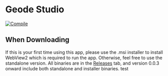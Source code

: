 # Geode Studio
[![Compile](https://github.com/GDMod-Development/App/actions/workflows/package.yml/badge.svg?event=push)](https://github.com/GDMod-Development/App/actions/workflows/package.yml)
## When Downloading
If this is your first time using this app, please use the .msi installer to install WebView2 which is required to run the app.
Otherwise, feel free to use the standalone version.
All binaries are in the [Releases](https://github.com/GDMod-Development/App/releases) tab, and version 0.0.3 onward include both standalone and installer binaries.
test
